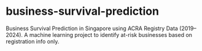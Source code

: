 # business-survival-prediction
Business Survival Prediction in Singapore using ACRA Registry Data (2019–2024). A machine learning project to identify at-risk businesses based on registration info only.
